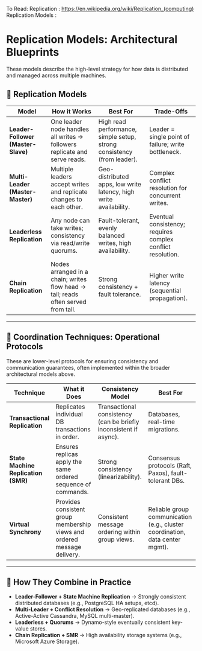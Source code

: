 To Read:
  Replication :
    https://en.wikipedia.org/wiki/Replication_(computing)
  Replication Models :

# Replication Models: Architectural Blueprints

These models describe the high-level strategy for how data is distributed and managed across multiple machines.

## 🔹 Replication Models

| Model | How it Works | Best For | Trade-Offs |
|-------|--------------|----------|-------------|
| **Leader-Follower (Master-Slave)** | One leader node handles all writes → followers replicate and serve reads. | High read performance, simple setup, strong consistency (from leader). | Leader = single point of failure; write bottleneck. |
| **Multi-Leader (Master-Master)** | Multiple leaders accept writes and replicate changes to each other. | Geo-distributed apps, low write latency, high write availability. | Complex conflict resolution for concurrent writes. |
| **Leaderless Replication** | Any node can take writes; consistency via read/write quorums. | Fault-tolerant, evenly balanced writes, high availability. | Eventual consistency; requires complex conflict resolution. |
| **Chain Replication** | Nodes arranged in a chain; writes flow head → tail; reads often served from tail. | Strong consistency + fault tolerance. | Higher write latency (sequential propagation). |

---

## 🔹 Coordination Techniques: Operational Protocols

These are lower-level protocols for ensuring consistency and communication guarantees, often implemented within the broader architectural models above.

| Technique | What it Does | Consistency Model | Best For |
|-----------|--------------|-------------------|----------|
| **Transactional Replication** | Replicates individual DB transactions in order. | Transactional consistency (can be briefly inconsistent if async). | Databases, real-time migrations. |
| **State Machine Replication (SMR)** | Ensures replicas apply the same ordered sequence of commands. | Strong consistency (linearizability). | Consensus protocols (Raft, Paxos), fault-tolerant DBs. |
| **Virtual Synchrony** | Provides consistent group membership views and ordered message delivery. | Consistent message ordering within group views. | Reliable group communication (e.g., cluster coordination, data center mgmt). |

---

## 🔹 How They Combine in Practice

- **Leader-Follower + State Machine Replication** → Strongly consistent distributed databases (e.g., PostgreSQL HA setups, etcd).  
- **Multi-Leader + Conflict Resolution** → Geo-replicated databases (e.g., Active-Active Cassandra, MySQL multi-master).  
- **Leaderless + Quorums** → Dynamo-style eventually consistent key-value stores.  
- **Chain Replication + SMR** → High availability storage systems (e.g., Microsoft Azure Storage).  
